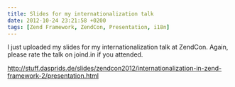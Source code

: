 ```yaml
---
title: Slides for my internationalization talk
date: 2012-10-24 23:21:58 +0200
tags: [Zend Framework, ZendCon, Presentation, i18n]
---
```


I just uploaded my slides for my internationalization talk at ZendCon. Again, please rate the talk on joind.in if you attended.

http://stuff.dasprids.de/slides/zendcon2012/internationalization-in-zend-framework-2/presentation.html